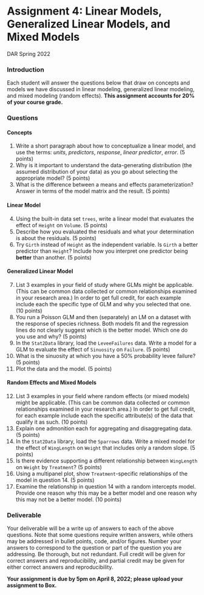 Assignment 4: Linear Models, Generalized Linear Models, and Mixed Models
================
DAR
Spring 2022

### Introduction

Each student will answer the questions below that draw on concepts and
models we have discussed in linear modeling, generalized linear
modeling, and mixed modeling (random effects). **This assignment
accounts for 20% of your course grade.**

### Questions

#### Concepts

1.  Write a short paragraph about how to conceptualize a linear model,
    and use the terms: *units*, *predictors*, *response*, *linear
    predictor*, *error*. (5 points)
2.  Why is it important to understand the data-generating distribution
    (the assumed distribution of your data) as you go about selecting
    the appropriate model? (5 points)
3.  What is the difference between a means and effects parameterization?
    Answer in terms of the model matrix and the result. (5 points)

#### Linear Model

4.  Using the built-in data set `trees`, write a linear model that
    evaluates the effect of `Height` on `Volume`. (5 points)
5.  Describe how you evaluated the residuals and what your determination
    is about the residuals. (5 points)
6.  Try `Girth` instead of `Height` as the independent variable. Is
    `Girth` a better predictor than `Height`? Include how you interpret
    one predictor being **better** than another. (5 points)

#### Generalized Linear Model

7.  List 3 examples in your field of study where GLMs might be
    applicable. (This can be common data collected or common
    relationships examined in your research area.) In order to get full
    credit, for each example include each the specific type of GLM and
    why you selected that one. (10 points)
8.  You run a Poisson GLM and then (separately) an LM on a dataset with
    the response of species richness. Both models fit and the regression
    lines do not clearly suggest which is the better model. Which one do
    you use and why? (5 points)
9.  In the `Stat2Data` library, load the `LeveeFailures` data. Write a
    model for a GLM to evaluate the effect of `Sinuosity` on `Failure`.
    (5 points)
10. What is the sinuosity at which you have a 50% probability levee
    failure? (5 points)
11. Plot the data and the model. (5 points)

#### Random Effects and Mixed Models

12. List 3 examples in your field where random effects (or mixed models)
    might be applicable. (This can be common data collected or common
    relationships examined in your research area.) In order to get full
    credit, for each example include each the specific attribute(s) of
    the data that qualify it as such. (10 points)
13. Explain one admonition each for aggregating and disaggregating data.
    (5 points)
14. In the `Stat2Data` library, load the `Sparrows` data. Write a mixed
    model for the effect of `WingLength` on `Weight` that includes only
    a random slope. (5 points)
15. Is there evidence supporting a different relationship between
    `WingLength` on `Weight` by `Treatment`? (5 points)
16. Using a multipanel plot, show `Treatment`-specific relationships of
    the model in question 14. (5 points)
17. Examine the relationship in question 14 with a random intercepts
    model. Provide one reason why this may be a better model and one
    reason why this may not be a better model. (10 points)

### Deliverable

Your deliverable will be a write up of answers to each of the above
questions. Note that some questions require written answers, while
others may be addressed in bullet points, code, and/or figures. Number
your answers to correspond to the question or part of the question you
are addressing. Be thorough, but not redundant. Full credit will be
given for correct answers and reproducibility, and partial credit may be
given for either correct answers and reproducibility.

**Your assignment is due by 5pm on April 8, 2022; please upload your assignment to Box.**
